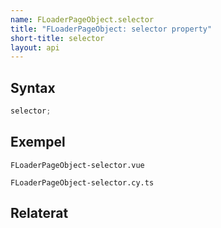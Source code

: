 ```yaml
---
name: FLoaderPageObject.selector
title: "FLoaderPageObject: selector property"
short-title: selector
layout: api
---
```


## Syntax

```ts nocompile nolint
selector;
```

## Exempel

```import static
FLoaderPageObject-selector.vue
```

```import
FLoaderPageObject-selector.cy.ts
```

## Relaterat
